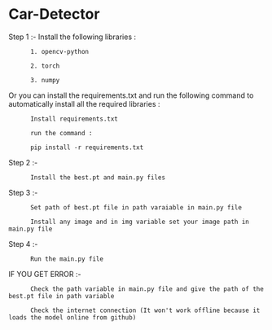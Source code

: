 # Car-Detector
Step 1 :- Install the following libraries :

          1. opencv-python
          
          2. torch
          
          3. numpy
          
Or you can install the requirements.txt and run the following command to automatically install all the required libraries :

          Install requirements.txt
          
          run the command : 
          
          pip install -r requirements.txt
          
Step 2 :- 

          Install the best.pt and main.py files

Step 3 :- 

          Set path of best.pt file in path varaiable in main.py file
          
          Install any image and in img variable set your image path in main.py file

Step 4 :-

          Run the main.py file

IF YOU GET ERROR :-

          Check the path variable in main.py file and give the path of the best.pt file in path variable

          Check the internet connection (It won't work offline because it loads the model online from github)
